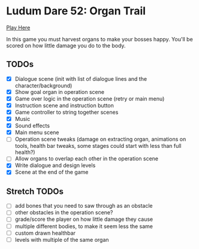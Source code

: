 # Ludum Dare 52: Organ Trail

[Play Here](https://m4ym4y.itch.io/organ-trail)

In this game you must harvest organs to make your bosses happy. You'll be
scored on how little damage you do to the body.

## TODOs

- [x] Dialogue scene (init with list of dialogue lines and the character/background)
- [x] Show goal organ in operation scene
- [x] Game over logic in the operation scene (retry or main menu)
- [x] Instruction scene and instruction button
- [x] Game controller to string together scenes
- [x] Music
- [x] Sound effects
- [x] Main menu scene
- [ ] Operation scene tweaks (damage on extracting organ, animations on tools, health bar tweaks, some stages could start with less than full health?)
- [ ] Allow organs to overlap each other in the operation scene
- [x] Write dialogue and design levels
- [x] Scene at the end of the game

## Stretch TODOs

- [ ] add bones that you need to saw through as an obstacle
- [ ] other obstacles in the operation scene?
- [ ] grade/score the player on how little damage they cause
- [ ] multiple different bodies, to make it seem less the same
- [ ] custom drawn healthbar
- [ ] levels with multiple of the same organ
